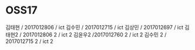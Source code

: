 # OSS17
김태현 / 2017012806 / ict 김수민 / 2017012715 / ict 김상민 / 2017012697 / ict 김태현2 / 2017012806 2 / ict 2 김윤우2 /2017012760 2 / ict 2 김수민 2 / 2017012715 2 / ict 2
